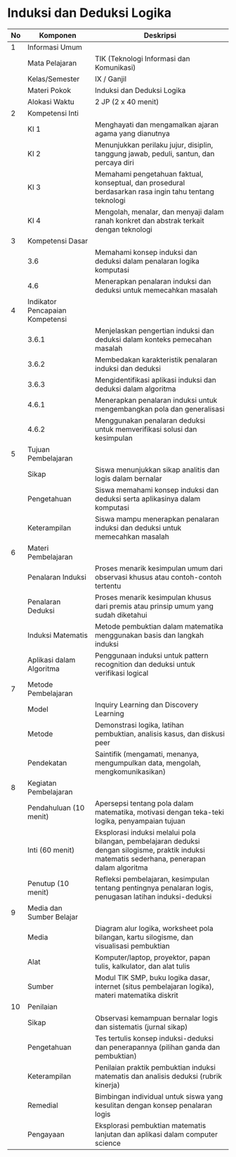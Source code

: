 # Induksi dan Deduksi Logika

<table>
<thead><tr class="header"><th>No</th><th>Komponen</th><th>Deskripsi</th></tr></thead>
<tbody>
<tr class="header"><td>1</td><td>Informasi Umum</td><td></td></tr>
<tr><td></td><td>Mata Pelajaran</td><td>TIK (Teknologi Informasi dan Komunikasi)</td></tr>
<tr><td></td><td>Kelas/Semester</td><td>IX / Ganjil</td></tr>
<tr><td></td><td>Materi Pokok</td><td>Induksi dan Deduksi Logika</td></tr>
<tr><td></td><td>Alokasi Waktu</td><td>2 JP (2 x 40 menit)</td></tr>
<tr class="header"><td>2</td><td>Kompetensi Inti</td><td></td></tr>
<tr><td></td><td>KI 1</td><td>Menghayati dan mengamalkan ajaran agama yang dianutnya</td></tr>
<tr><td></td><td>KI 2</td><td>Menunjukkan perilaku jujur, disiplin, tanggung jawab, peduli, santun, dan percaya diri</td></tr>
<tr><td></td><td>KI 3</td><td>Memahami pengetahuan faktual, konseptual, dan prosedural berdasarkan rasa ingin tahu tentang teknologi</td></tr>
<tr><td></td><td>KI 4</td><td>Mengolah, menalar, dan menyaji dalam ranah konkret dan abstrak terkait dengan teknologi</td></tr>
<tr class="header"><td>3</td><td>Kompetensi Dasar</td><td></td></tr>
<tr><td></td><td>3.6</td><td>Memahami konsep induksi dan deduksi dalam penalaran logika komputasi</td></tr>
<tr><td></td><td>4.6</td><td>Menerapkan penalaran induksi dan deduksi untuk memecahkan masalah</td></tr>
<tr class="header"><td>4</td><td>Indikator Pencapaian Kompetensi</td><td></td></tr>
<tr><td></td><td>3.6.1</td><td>Menjelaskan pengertian induksi dan deduksi dalam konteks pemecahan masalah</td></tr>
<tr><td></td><td>3.6.2</td><td>Membedakan karakteristik penalaran induksi dan deduksi</td></tr>
<tr><td></td><td>3.6.3</td><td>Mengidentifikasi aplikasi induksi dan deduksi dalam algoritma</td></tr>
<tr><td></td><td>4.6.1</td><td>Menerapkan penalaran induksi untuk mengembangkan pola dan generalisasi</td></tr>
<tr><td></td><td>4.6.2</td><td>Menggunakan penalaran deduksi untuk memverifikasi solusi dan kesimpulan</td></tr>
<tr class="header"><td>5</td><td>Tujuan Pembelajaran</td><td></td></tr>
<tr><td></td><td>Sikap</td><td>Siswa menunjukkan sikap analitis dan logis dalam bernalar</td></tr>
<tr><td></td><td>Pengetahuan</td><td>Siswa memahami konsep induksi dan deduksi serta aplikasinya dalam komputasi</td></tr>
<tr><td></td><td>Keterampilan</td><td>Siswa mampu menerapkan penalaran induksi dan deduksi untuk memecahkan masalah</td></tr>
<tr class="header"><td>6</td><td>Materi Pembelajaran</td><td></td></tr>
<tr><td></td><td>Penalaran Induksi</td><td>Proses menarik kesimpulan umum dari observasi khusus atau contoh-contoh tertentu</td></tr>
<tr><td></td><td>Penalaran Deduksi</td><td>Proses menarik kesimpulan khusus dari premis atau prinsip umum yang sudah diketahui</td></tr>
<tr><td></td><td>Induksi Matematis</td><td>Metode pembuktian dalam matematika menggunakan basis dan langkah induksi</td></tr>
<tr><td></td><td>Aplikasi dalam Algoritma</td><td>Penggunaan induksi untuk pattern recognition dan deduksi untuk verifikasi logical</td></tr>
<tr class="header"><td>7</td><td>Metode Pembelajaran</td><td></td></tr>
<tr><td></td><td>Model</td><td>Inquiry Learning dan Discovery Learning</td></tr>
<tr><td></td><td>Metode</td><td>Demonstrasi logika, latihan pembuktian, analisis kasus, dan diskusi peer</td></tr>
<tr><td></td><td>Pendekatan</td><td>Saintifik (mengamati, menanya, mengumpulkan data, mengolah, mengkomunikasikan)</td></tr>
<tr class="header"><td>8</td><td>Kegiatan Pembelajaran</td><td></td></tr>
<tr><td></td><td>Pendahuluan (10 menit)</td><td>Apersepsi tentang pola dalam matematika, motivasi dengan teka-teki logika, penyampaian tujuan</td></tr>
<tr><td></td><td>Inti (60 menit)</td><td>Eksplorasi induksi melalui pola bilangan, pembelajaran deduksi dengan silogisme, praktik induksi matematis sederhana, penerapan dalam algoritma</td></tr>
<tr><td></td><td>Penutup (10 menit)</td><td>Refleksi pembelajaran, kesimpulan tentang pentingnya penalaran logis, penugasan latihan induksi-deduksi</td></tr>
<tr class="header"><td>9</td><td>Media dan Sumber Belajar</td><td></td></tr>
<tr><td></td><td>Media</td><td>Diagram alur logika, worksheet pola bilangan, kartu silogisme, dan visualisasi pembuktian</td></tr>
<tr><td></td><td>Alat</td><td>Komputer/laptop, proyektor, papan tulis, kalkulator, dan alat tulis</td></tr>
<tr><td></td><td>Sumber</td><td>Modul TIK SMP, buku logika dasar, internet (situs pembelajaran logika), materi matematika diskrit</td></tr>
<tr class="header"><td>10</td><td>Penilaian</td><td></td></tr>
<tr><td></td><td>Sikap</td><td>Observasi kemampuan bernalar logis dan sistematis (jurnal sikap)</td></tr>
<tr><td></td><td>Pengetahuan</td><td>Tes tertulis konsep induksi-deduksi dan penerapannya (pilihan ganda dan pembuktian)</td></tr>
<tr><td></td><td>Keterampilan</td><td>Penilaian praktik pembuktian induksi matematis dan analisis deduksi (rubrik kinerja)</td></tr>
<tr><td></td><td>Remedial</td><td>Bimbingan individual untuk siswa yang kesulitan dengan konsep penalaran logis</td></tr>
<tr><td></td><td>Pengayaan</td><td>Eksplorasi pembuktian matematis lanjutan dan aplikasi dalam computer science</td></tr>
</tbody>
</table>